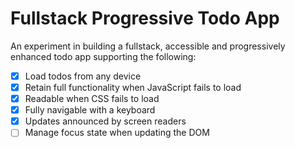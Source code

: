 # Fullstack Progressive Todo App

An experiment in building a fullstack, accessible and progressively enhanced todo app supporting the following:

- [x] Load todos from any device
- [x] Retain full functionality when JavaScript fails to load
- [x] Readable when CSS fails to load
- [x] Fully navigable with a keyboard
- [x] Updates announced by screen readers
- [ ] Manage focus state when updating the DOM